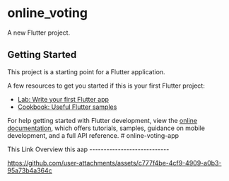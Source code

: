 # online_voting

A new Flutter project.

## Getting Started

This project is a starting point for a Flutter application.

A few resources to get you started if this is your first Flutter project:

- [Lab: Write your first Flutter app](https://docs.flutter.dev/get-started/codelab)
- [Cookbook: Useful Flutter samples](https://docs.flutter.dev/cookbook)

For help getting started with Flutter development, view the
[online documentation](https://docs.flutter.dev/), which offers tutorials,
samples, guidance on mobile development, and a full API reference.
#   o n l i n e - v o t i n g - a p p 
 
 

This Link Overview this aap ----------------------------

https://github.com/user-attachments/assets/c777f4be-4cf9-4909-a0b3-95a73b4a364c


